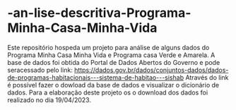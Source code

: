 # -an-lise-descritiva-Programa-Minha-Casa-Minha-Vida
Este repositório hospeda um projeto para análise de alguns dados do Programa Minha Casa Minha Vida e Programa casa Verde e Amarela.
A base de dados foi obtida do Portal de Dados Abertos do Governo e pode seracessado pelo link: https://dados.gov.br/dados/conjuntos-dados/dados-de-programas-habitacionais---sistema-de-habitao---sishab
Através do link é possível fazer o dowload da base de dados e visualizar o dicionário de dados.
Para a elaboração deste projeto os o download dos dados foi realizado no dia 19/04/2023.
